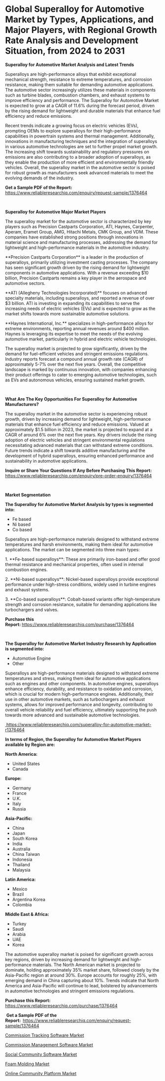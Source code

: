 <p><h1>Global Superalloy for Automotive Market by Types, Applications, and Major Players, with Regional Growth Rate Analysis and Development Situation, from 2024 to 2031</h1></p><p><strong>Superalloy for Automotive Market Analysis and Latest Trends</strong></p>
<p><p>Superalloys are high-performance alloys that exhibit exceptional mechanical strength, resistance to extreme temperatures, and corrosion resistance, making them suitable for demanding automotive applications. The automotive sector increasingly utilizes these materials in components such as turbine blades, combustion chambers, and exhaust systems to improve efficiency and performance. The Superalloy for Automotive Market is expected to grow at a CAGR of 11.6% during the forecast period, driven by the rising demand for lightweight and durable materials that enhance fuel efficiency and reduce emissions.</p><p>Recent trends indicate a growing focus on electric vehicles (EVs), prompting OEMs to explore superalloys for their high-performance capabilities in powertrain systems and thermal management. Additionally, innovations in manufacturing techniques and the integration of superalloys in various automotive technologies are set to further propel market growth. The increasing shift towards sustainability and regulatory pressures on emissions are also contributing to a broader adoption of superalloys, as they enable the production of more efficient and environmentally friendly vehicles. Overall, the superalloy market in the automotive sector is poised for robust growth as manufacturers seek advanced materials to meet the evolving demands of the industry.</p></p>
<p><strong>Get a Sample PDF of the Report:&nbsp;</strong> <a href="https://www.reliableresearchiq.com/enquiry/request-sample/1376464?utm_campaign=1722&utm_medium=2&utm_source=Github&utm_content=ia&utm_term=23102024&utm_id=superalloy-for-automotive">https://www.reliableresearchiq.com/enquiry/request-sample/1376464</a></p>
<p>&nbsp;</p>
<p><strong>Superalloy for Automotive Major Market Players</strong></p>
<p><p>The superalloy market for the automotive sector is characterized by key players such as Precision Castparts Corporation, ATI, Haynes, Carpenter, Aperam, Eramet Group, AMG, Hitachi Metals, CMK Group, and VDM. These companies have established strong positions through innovations in material science and manufacturing processes, addressing the demand for lightweight and high-performance materials in the automotive industry.</p><p>**Precision Castparts Corporation** is a leader in the production of superalloys, primarily utilizing investment casting processes. The company has seen significant growth driven by the rising demand for lightweight components in automotive applications. With a revenue exceeding $10 billion, Precision Castparts remains a key player in the aerospace and automotive sectors.</p><p>**ATI (Allegheny Technologies Incorporated)** focuses on advanced specialty materials, including superalloys, and reported a revenue of over $3 billion. ATI is investing in expanding its capabilities to serve the increasing needs of electric vehicles (EVs) and is expected to grow as the market shifts towards more sustainable automotive solutions.</p><p>**Haynes International, Inc.** specializes in high-performance alloys for extreme environments, reporting annual revenues around $400 million. Haynes is leveraging its expertise to meet the needs of the evolving automotive market, particularly in hybrid and electric vehicle technologies.</p><p>The superalloy market is projected to grow significantly, driven by the demand for fuel-efficient vehicles and stringent emissions regulations. Industry reports forecast a compound annual growth rate (CAGR) of approximately 5-7% over the next five years. Overall, the competitive landscape is marked by continuous innovation, with companies enhancing their product offerings to cater to emerging automotive technologies, such as EVs and autonomous vehicles, ensuring sustained market growth.</p></p>
<p>&nbsp;</p>
<p><strong>What Are The Key Opportunities For Superalloy for Automotive Manufacturers?</strong></p>
<p><p>The superalloy market in the automotive sector is experiencing robust growth, driven by increasing demand for lightweight, high-performance materials that enhance fuel efficiency and reduce emissions. Valued at approximately $1.5 billion in 2023, the market is projected to expand at a CAGR of around 6% over the next five years. Key drivers include the rising adoption of electric vehicles and stringent environmental regulations necessitating advanced materials that can withstand extreme conditions. Future trends indicate a shift towards additive manufacturing and the development of hybrid superalloys, ensuring enhanced performance and sustainability in automotive applications.</p></p>
<p><strong>Inquire or Share Your Questions If Any Before Purchasing This Report:</strong> <a href="https://www.reliableresearchiq.com/enquiry/pre-order-enquiry/1376464?utm_campaign=1722&utm_medium=2&utm_source=Github&utm_content=ia&utm_term=23102024&utm_id=superalloy-for-automotive">https://www.reliableresearchiq.com/enquiry/pre-order-enquiry/1376464</a></p>
<p>&nbsp;</p>
<p><strong>Market Segmentation</strong></p>
<p><strong>The Superalloy for Automotive Market Analysis by types is segmented into:</strong></p>
<p><ul><li>Fe based</li><li>Ni based</li><li>Co based</li></ul></p>
<p><p>Superalloys are high-performance materials designed to withstand extreme temperatures and harsh environments, making them ideal for automotive applications. The market can be segmented into three main types: </p><p>1. **Fe-based superalloys**: These are primarily iron-based and offer good thermal resistance and mechanical properties, often used in internal combustion engines.</p><p>  </p><p>2. **Ni-based superalloys**: Nickel-based superalloys provide exceptional performance under high-stress conditions, widely used in turbine engines and exhaust systems.</p><p>3. **Co-based superalloys**: Cobalt-based variants offer high-temperature strength and corrosion resistance, suitable for demanding applications like turbochargers and valves.</p></p>
<p><strong>Purchase this Report:&nbsp;</strong><a href="https://www.reliableresearchiq.com/purchase/1376464?utm_campaign=1722&utm_medium=2&utm_source=Github&utm_content=ia&utm_term=23102024&utm_id=superalloy-for-automotive">https://www.reliableresearchiq.com/purchase/1376464</a></p>
<p>&nbsp;</p>
<p><strong>The Superalloy for Automotive Market Industry Research by Application is segmented into:</strong></p>
<p><ul><li>Automotive Engine</li><li>Other</li></ul></p>
<p><p>Superalloys are high-performance materials designed to withstand extreme temperatures and stress, making them ideal for automotive applications such as engines and other components. In automotive engines, superalloys enhance efficiency, durability, and resistance to oxidation and corrosion, which is crucial for modern high-performance engines. Additionally, their use in other automotive markets, such as turbochargers and exhaust systems, allows for improved performance and longevity, contributing to overall vehicle reliability and fuel efficiency, ultimately supporting the push towards more advanced and sustainable automotive technologies.</p></p>
<p><a href="https://www.reliableresearchiq.com/superalloy-for-automotive-market-r1376464?utm_campaign=1722&utm_medium=2&utm_source=Github&utm_content=ia&utm_term=23102024&utm_id=superalloy-for-automotive">&nbsp;https://www.reliableresearchiq.com/superalloy-for-automotive-market-r1376464</a></p>
<p><strong>In terms of Region, the Superalloy for Automotive Market Players available by Region are:</strong></p>
<p>
    <p> <strong> North America: </strong>
        <ul>
            <li>United States</li>
            <li>Canada</li>
        </ul>
        </p> 
    <p> <strong> Europe: </strong>
        <ul>
            <li>Germany</li>
            <li>France</li>
            <li>U.K.</li>
            <li>Italy</li>
            <li>Russia</li>
        </ul>
        </p> 
    <p> <strong> Asia-Pacific: </strong>
        <ul>
            <li>China</li>
            <li>Japan</li>
            <li>South Korea</li>
            <li>India</li>
            <li>Australia</li>
            <li>China Taiwan</li>
            <li>Indonesia</li>
            <li>Thailand</li>
            <li>Malaysia</li>
        </ul>
        </p> 
    <p> <strong> Latin America: </strong>
        <ul>
            <li>Mexico</li>
            <li>Brazil</li>
            <li>Argentina Korea</li>
            <li>Colombia</li>
        </ul>
        </p> 
    <p> <strong> Middle East & Africa: </strong>
        <ul>
            <li>Turkey</li>
            <li>Saudi</li>
            <li>Arabia</li>
            <li>UAE</li>
            <li>Korea</li>
        </ul>
    </p>
    </p>
<p><p>The automotive superalloy market is poised for significant growth across key regions, driven by increasing demand for lightweight and high-performance materials. The North American market is projected to dominate, holding approximately 35% market share, followed closely by the Asia-Pacific region at around 30%. Europe accounts for roughly 25%, with emerging demand in China capturing about 10%. Trends indicate that North America and Asia-Pacific will continue to lead, bolstered by advancements in automotive technologies and stringent emissions regulations.</p></p>
<p><strong>Purchase this Report: </strong><a href="https://www.reliableresearchiq.com/purchase/1376464?utm_campaign=1722&utm_medium=2&utm_source=Github&utm_content=ia&utm_term=23102024&utm_id=superalloy-for-automotive">https://www.reliableresearchiq.com/purchase/1376464</a></p>
<p>&nbsp;<strong>Get a Sample PDF of the Report:&nbsp;&nbsp;</strong><a href="https://www.reliableresearchiq.com/enquiry/request-sample/1376464?utm_campaign=1722&utm_medium=2&utm_source=Github&utm_content=ia&utm_term=23102024&utm_id=superalloy-for-automotive">https://www.reliableresearchiq.com/enquiry/request-sample/1376464</a></p>
<p><strong></strong></p>
<p><p><a href="https://www.linkedin.com/pulse/commission-tracking-software-market-outlook-current-assessment-o10bc?utm_campaign=1722&utm_medium=2&utm_source=Github&utm_content=ia&utm_term=23102024&utm_id=superalloy-for-automotive">Commission Tracking Software Market</a></p><p><a href="https://www.linkedin.com/pulse/emerging-trends-commission-management-software-market-detailed-0e8kc?utm_campaign=1722&utm_medium=2&utm_source=Github&utm_content=ia&utm_term=23102024&utm_id=superalloy-for-automotive">Commission Management Software Market</a></p><p><a href="https://www.linkedin.com/pulse/social-community-software-market-forecast-global-trends-analysis-hpbcc?utm_campaign=1722&utm_medium=2&utm_source=Github&utm_content=ia&utm_term=23102024&utm_id=superalloy-for-automotive">Social Community Software Market</a></p><p><a href="https://www.linkedin.com/pulse/foam-molding-market-research-report-2024-2031-occult-analytics-c1iqe?utm_campaign=1722&utm_medium=2&utm_source=Github&utm_content=ia&utm_term=23102024&utm_id=superalloy-for-automotive">Foam Molding Market</a></p><p><a href="https://www.linkedin.com/pulse/online-community-platform-industry-sector-market-dynamics-future-7jpnc?utm_campaign=1722&utm_medium=2&utm_source=Github&utm_content=ia&utm_term=23102024&utm_id=superalloy-for-automotive">Online Community Platform Market</a></p></p>